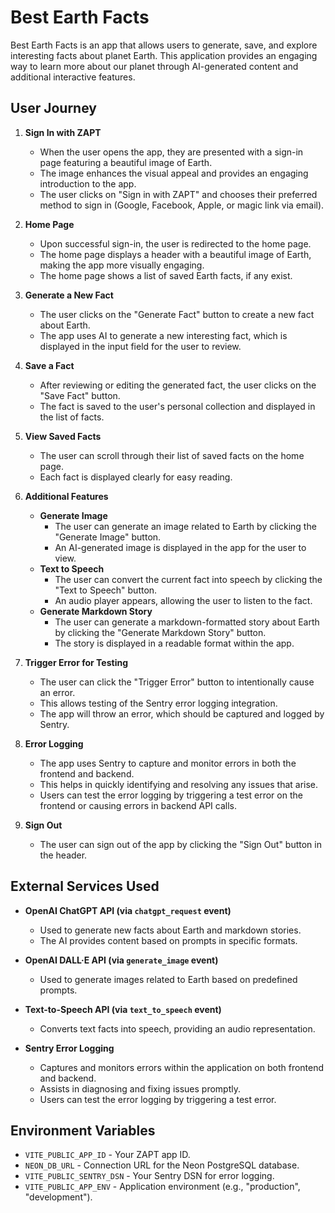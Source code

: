 # Best Earth Facts

Best Earth Facts is an app that allows users to generate, save, and explore interesting facts about planet Earth. This application provides an engaging way to learn more about our planet through AI-generated content and additional interactive features.

## User Journey

1. **Sign In with ZAPT**
   - When the user opens the app, they are presented with a sign-in page featuring a beautiful image of Earth.
   - The image enhances the visual appeal and provides an engaging introduction to the app.
   - The user clicks on "Sign in with ZAPT" and chooses their preferred method to sign in (Google, Facebook, Apple, or magic link via email).

2. **Home Page**
   - Upon successful sign-in, the user is redirected to the home page.
   - The home page displays a header with a beautiful image of Earth, making the app more visually engaging.
   - The home page shows a list of saved Earth facts, if any exist.

3. **Generate a New Fact**
   - The user clicks on the "Generate Fact" button to create a new fact about Earth.
   - The app uses AI to generate a new interesting fact, which is displayed in the input field for the user to review.

4. **Save a Fact**
   - After reviewing or editing the generated fact, the user clicks on the "Save Fact" button.
   - The fact is saved to the user's personal collection and displayed in the list of facts.

5. **View Saved Facts**
   - The user can scroll through their list of saved facts on the home page.
   - Each fact is displayed clearly for easy reading.

6. **Additional Features**
   - **Generate Image**
     - The user can generate an image related to Earth by clicking the "Generate Image" button.
     - An AI-generated image is displayed in the app for the user to view.
   - **Text to Speech**
     - The user can convert the current fact into speech by clicking the "Text to Speech" button.
     - An audio player appears, allowing the user to listen to the fact.
   - **Generate Markdown Story**
     - The user can generate a markdown-formatted story about Earth by clicking the "Generate Markdown Story" button.
     - The story is displayed in a readable format within the app.

7. **Trigger Error for Testing**
   - The user can click the "Trigger Error" button to intentionally cause an error.
   - This allows testing of the Sentry error logging integration.
   - The app will throw an error, which should be captured and logged by Sentry.

8. **Error Logging**
   - The app uses Sentry to capture and monitor errors in both the frontend and backend.
   - This helps in quickly identifying and resolving any issues that arise.
   - Users can test the error logging by triggering a test error on the frontend or causing errors in backend API calls.

9. **Sign Out**
   - The user can sign out of the app by clicking the "Sign Out" button in the header.

## External Services Used

- **OpenAI ChatGPT API (via `chatgpt_request` event)**
  - Used to generate new facts about Earth and markdown stories.
  - The AI provides content based on prompts in specific formats.

- **OpenAI DALL·E API (via `generate_image` event)**
  - Used to generate images related to Earth based on predefined prompts.

- **Text-to-Speech API (via `text_to_speech` event)**
  - Converts text facts into speech, providing an audio representation.

- **Sentry Error Logging**
  - Captures and monitors errors within the application on both frontend and backend.
  - Assists in diagnosing and fixing issues promptly.
  - Users can test the error logging by triggering a test error.

## Environment Variables

- `VITE_PUBLIC_APP_ID` - Your ZAPT app ID.
- `NEON_DB_URL` - Connection URL for the Neon PostgreSQL database.
- `VITE_PUBLIC_SENTRY_DSN` - Your Sentry DSN for error logging.
- `VITE_PUBLIC_APP_ENV` - Application environment (e.g., "production", "development").